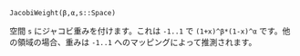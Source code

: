 ```
JacobiWeight(β,α,s::Space)
```

空間 `s` にジャコビ重みを付けます。これは `-1..1` で `(1+x)^β*(1-x)^α` です。他の領域の場合、重みは `-1..1` へのマッピングによって推測されます。
